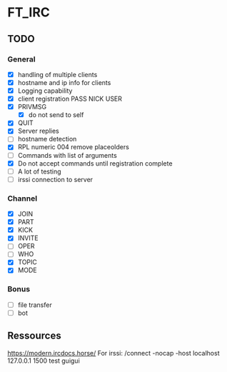 # FT_IRC

## TODO
### General

- [x] handling of multiple clients
- [x] hostname and ip info for clients
- [x] Logging capability
- [x] client registration PASS NICK USER
- [x] PRIVMSG
	- [x] do not send to self
- [x] QUIT
- [x] Server replies
- [ ] hostname detection
- [x] RPL numeric 004 remove placeolders
- [ ] Commands with list of arguments
- [x] Do not accept commands until registration complete
- [ ] A lot of testing
- [ ] irssi connection to server

### Channel

- [x] JOIN
- [x] PART
- [x] KICK
- [x] INVITE
- [ ] OPER
- [ ] WHO
- [x] TOPIC
- [x] MODE

### Bonus

- [ ] file transfer
- [ ] bot

## Ressources

https://modern.ircdocs.horse/
For irssi:
/connect -nocap -host localhost 127.0.0.1 1500 test guigui
